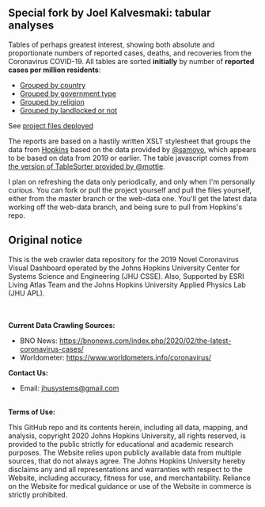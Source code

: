 
## Special fork by Joel Kalvesmaki: tabular analyses

Tables of perhaps greatest interest, showing both absolute and proportionate numbers of reported cases, deaths, and recoveries from the Coronavirus COVID-19. All tables are sorted **initially** by number of **reported cases per million residents**:
* [Grouped by country](Country-Region.html)
* [Grouped by government type](government.html)
* [Grouped by religion](religion.html)
* [Grouped by landlocked or not](landlocked.html)

See [project files deployed](https://arithmeticus.github.io/COVID-19-analysis-tables/) 

The reports are based on a hastily written XSLT stylesheet that groups the data from 
[Hopkins](https://github.com/CSSEGISandData/COVID-19) based on the data provided by 
[@samoyo](https://github.com/samayo/country-json), which appears to be based on data from 2019 or earlier. The table javascript comes from [the version of TableSorter provided by @mottie](https://mottie.github.io/tablesorter/docs/).

I plan on refreshing the data only periodically, and only when I'm personally curious. You can fork or pull the project yourself and pull the files yourself, either from the master branch or the web-data one. You'll get the latest data working off the web-data branch, and being sure to pull from Hopkins's repo.

## Original notice

This is the web crawler data repository for the 2019 Novel Coronavirus Visual Dashboard operated by the Johns Hopkins University Center for Systems Science and Engineering (JHU CSSE). Also, Supported by ESRI Living Atlas Team and the Johns Hopkins University Applied Physics Lab (JHU APL).

<br><br>
<b>Current Data Crawling Sources:</b><br>

* BNO News: https://bnonews.com/index.php/2020/02/the-latest-coronavirus-cases/  <br>
* Worldometer: https://www.worldometers.info/coronavirus/ <br>

<b>Contact Us: </b><br>
* Email: jhusystems@gmail.com
<br><br>

<b>Terms of Use:</b><br>

This GitHub repo and its contents herein, including all data, mapping, and analysis, copyright 2020 Johns Hopkins University, all rights reserved, is provided to the public strictly for educational and academic research purposes.  The Website relies upon publicly available data from multiple sources, that do not always agree. The Johns Hopkins University hereby disclaims any and all representations and warranties with respect to the Website, including accuracy, fitness for use, and merchantability.  Reliance on the Website for medical guidance or use of the Website in commerce is strictly prohibited.
